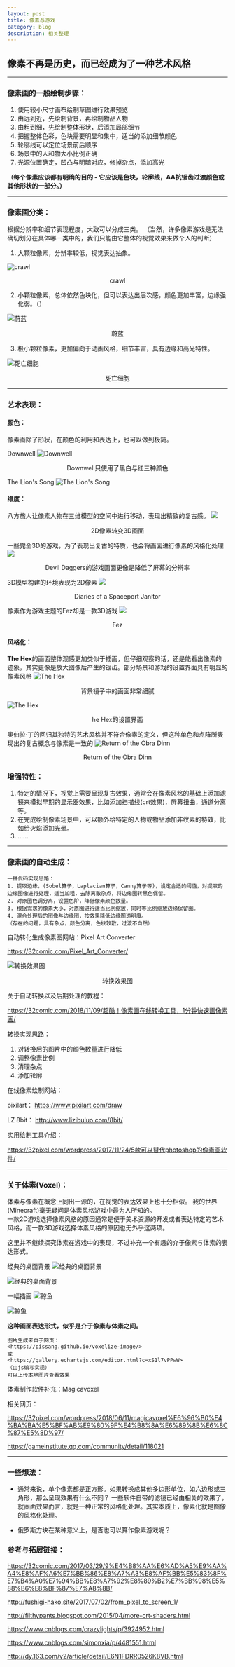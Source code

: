 ```yaml
---
layout: post
title: 像素与游戏
category: blog
description: 相关整理
---
```



## 像素不再是历史，而已经成为了一种艺术风格

---

### 像素画的一般绘制步骤：
1. 使用较小尺寸画布绘制草图进行效果预览
2. 由远到近，先绘制背景，再绘制物品人物
3. 由粗到细，先绘制整体形状，后添加局部细节
4. 把握整体色彩，色块需要明显和集中，适当的添加细节颜色
5. 轮廓线可以定位场景前后顺序
6. 场景中的人和物大小比例正确
7. 光源位置确定，凹凸与明暗对应，修掉杂点，添加高光  

**（每个像素应该都有明确的目的 - 它应该是色块，轮廓线，AA抗锯齿过渡颜色或其他形状的一部分。）**

---

### 像素画分类：
根据分辨率和细节表现程度，大致可以分成三类。
（当然，许多像素游戏是无法确切划分在具体哪一类中的，我们只能由它整体的视觉效果来做个人的判断）

1. 大颗粒像素，分辨率较低，视觉表达抽象。

![crawl](../../images/Blog_img/2019-7-19-Pixel-and-Game1.jpg)
<center>crawl</center>

2. 小颗粒像素，总体依然色块化，但可以表达出层次感，颜色更加丰富，边缘强化弱。（）

![蔚蓝](../../images/Blog_img/2019-7-19-Pixel-and-Game2.jpg)
<center>蔚蓝</center>

3. 极小颗粒像素，更加偏向于动画风格，细节丰富，具有边缘和高光特性。

![死亡细胞](../../images/Blog_img/2019-7-19-Pixel-and-Game3.jpg)
<center>死亡细胞</center>


---

### 艺术表现：
#### 颜色：
像素画除了形状，在颜色的利用和表达上，也可以做到极简。

Downwell
![Downwell](../../images/Blog_img/2019-7-19-Pixel-and-Game4.jpg)
<center>Downwell只使用了黑白与红三种颜色</center>

The Lion's Song
![The Lion's Song](../../images/Blog_img/2019-7-19-Pixel-and-Game5.jpg)
<center></center>



#### 维度： 
八方旅人让像素人物在三维模型的空间中进行移动，表现出精致的复古感。
![](../../images/Blog_img/2019-7-19-Pixel-and-Game6.jpg)
<center>2D像素转变3D画面</center>

一些完全3D的游戏，为了表现出复古的特质，也会将画面进行像素的风格化处理
![](../../images/Blog_img/2019-7-19-Pixel-and-Game7.jpg)
<center>Devil Daggers的游戏画面更像是降低了屏幕的分辨率</center>

3D模型构建的环境表现为2D像素
![](../../images/Blog_img/2019-7-19-Pixel-and-Game8.png)
<center>Diaries of a Spaceport Janitor</center>

像素作为游戏主题的Fez却是一款3D游戏
![](../../images/Blog_img/2019-7-19-Pixel-and-Game9.jpg)
<center>Fez</center>




#### 风格化：
**The Hex**的画面整体观感更加类似于插画，但仔细观察的话，还是能看出像素的迹象，其实更像是放大图像后产生的锯齿。部分场景和游戏的设置界面具有明显的像素风格
![The Hex](../../images/Blog_img/2019-7-19-Pixel-and-Game10.png)
<center>背景镜子中的画面非常细腻</center>

![The Hex](../../images/Blog_img/2019-7-19-Pixel-and-Game11.png)
<center>he Hex的设置界面</center>



奥伯拉·丁的回归其独特的艺术风格并不符合像素的定义，但这种单色和点阵所表现出的复古概念与像素是一致的
![Return of the Obra Dinn](../../images/Blog_img/2019-7-19-Pixel-and-Game12.jpg)
<center>Return of the Obra Dinn</center>



### 增强特性：
1. 特定的情况下，视觉上需要呈现复古效果，通常会在像素风格的基础上添加滤镜来模拟早期的显示器效果，比如添加扫描线(crt效果)，屏幕扭曲，通道分离等。
2. 在完成绘制像素场景中，可以额外给特定的人物或物品添加非纹素的特效，比如给火焰添加光晕。
3. ......

---

### 像素画的自动生成：
	一种代码实现思路：
	1. 提取边缘，(Sobel算子，Laplacian算子，Canny算子等)，设定合适的阈值，对提取的边缘图像进行处理，适当加粗，去除离散杂点，将边缘图转黑色保留。
	2. 对原图色调分离，设置色阶，降低像素颜色数量。
	3. 根据需求的像素大小，对原图进行适当比例缩放，同时等比例缩放边缘保留图。
	4. 混合处理后的图像与边缘图，按效果降低边缘图透明度。
	（存在的问题，具有杂点，颜色分离，色块较散，过渡不自然）


自动转化生成像素图网站：Pixel Art Converter  

<https://32comic.com/Pixel_Art_Converter/>

![转换效果图](../../images/Blog_img/2019-7-19-Pixel-and-Game17.png)
<center>转换效果图</center>

关于自动转换以及后期处理的教程：

<https://32comic.com/2018/11/09/超酷！像素画在线转换工具，1分钟快速画像素画/>

转换实现思路：
1. 对转换后的图片中的颜色数量进行降低
2. 调整像素比例
3. 清理杂点
4. 添加轮廓

在线像素绘制网站：

pixilart： <https://www.pixilart.com/draw>

LZ 8bit： <http://www.lizibuluo.com/8bit/>

实用绘制工具介绍：

<https://32pixel.com/wordpress/2017/11/24/5款可以替代photoshop的像素画软件/>

---

### 关于体素(Voxel)：
体素与像素在概念上同出一源的，在视觉的表达效果上也十分相似。
我的世界(Minecraft)毫无疑问是体素风格游戏中最为人所知的。  
一款2D游戏选择像素风格的原因通常是便于美术资源的开发或者表达特定的艺术风格，而一款3D游戏选择体素风格的原因也无外乎这两项。

这里并不继续探究体素在游戏中的表现，不过补充一个有趣的介于像素与体素的表达形式。

经典的桌面背景
![经典的桌面背景](../../images/Blog_img/2019-7-19-Pixel-and-Game13.png)
<center></center>

![经典的桌面背景](../../images/Blog_img/2019-7-19-Pixel-and-Game14.png)
<center></center>

一幅插画
![鲸鱼](../../images/Blog_img/2019-7-19-Pixel-and-Game15.png)
<center></center>

![鲸鱼](../../images/Blog_img/2019-7-19-Pixel-and-Game16.png)
<center></center>

**这种画面表达形式，似乎是介于像素与体素之间。**


	图片生成来自于网页：
	<https://pissang.github.io/voxelize-image/>
	或
	<https://gallery.echartsjs.com/editor.html?c=xS1l7vPPwW>
	（由js编写实现）  
	可以上传本地图片查看效果

体素制作软件补充：Magicavoxel

相关网页：

<https://32pixel.com/wordpress/2018/06/11/magicavoxel%E6%96%B0%E4%BA%BA%E5%BF%AB%E9%80%9F%E4%B8%8A%E6%89%8B%E6%8C%87%E5%8D%97/>

<https://gameinstitute.qq.com/community/detail/118021>

---

### 一些想法：

* 通常来说，单个像素都是正方形。如果转换成其他多边形单位，如六边形或三角形，那么呈现效果有什么不同？
一些软件自带的滤镜已经由相关的效果了，就画面效果而言，就是一种正常的风格化处理。其实本质上，像素化就是图像的风格化处理。

* 俄罗斯方块在某种意义上，是否也可以算作像素游戏呢？



### 参考与拓展链接：

<https://32comic.com/2017/03/29/9%E4%B8%AA%E6%AD%A5%E9%AA%A4%E8%AF%A6%E7%BB%86%E8%A7%A3%E8%AF%BB%E5%83%8F%E7%B4%A0%E7%94%BB%E8%A7%92%E8%89%B2%E7%BB%98%E5%88%B6%E8%BF%87%E7%A8%8B/>

<http://fushigi-hako.site/2017/07/02/from_pixel_to_screen_1/>

<http://filthypants.blogspot.com/2015/04/more-crt-shaders.html>

<https://www.cnblogs.com/crazylights/p/3924952.html>

<https://www.cnblogs.com/simonxia/p/4481551.html>

<http://dy.163.com/v2/article/detail/E6N1FDRR0526K8VB.html>

